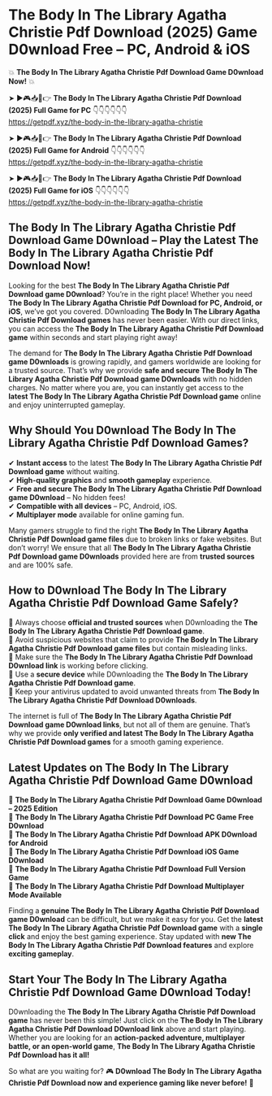 # The Body In The Library Agatha Christie Pdf Download (2025) Game D0wnload Free – PC, Android & iOS

💥 **The Body In The Library Agatha Christie Pdf Download Game D0wnload Now!** 💥  

➤ ►🎮📥📱👉 **The Body In The Library Agatha Christie Pdf Download (2025) Full Game for PC** 👇👇👇👇👇👇  
https://getpdf.xyz/the-body-in-the-library-agatha-christie  

➤ ►🎮📥📱👉 **The Body In The Library Agatha Christie Pdf Download (2025) Full Game for Android** 👇👇👇👇👇👇  
https://getpdf.xyz/the-body-in-the-library-agatha-christie  

➤ ►🎮📥📱👉 **The Body In The Library Agatha Christie Pdf Download (2025) Full Game for iOS** 👇👇👇👇👇👇  
https://getpdf.xyz/the-body-in-the-library-agatha-christie  

## The Body In The Library Agatha Christie Pdf Download Game D0wnload – Play the Latest The Body In The Library Agatha Christie Pdf Download Now!

Looking for the best **The Body In The Library Agatha Christie Pdf Download game D0wnload**? You’re in the right place! Whether you need **The Body In The Library Agatha Christie Pdf Download for PC, Android, or iOS**, we’ve got you covered. D0wnloading **The Body In The Library Agatha Christie Pdf Download games** has never been easier. With our direct links, you can access the **The Body In The Library Agatha Christie Pdf Download game** within seconds and start playing right away!  

The demand for **The Body In The Library Agatha Christie Pdf Download game D0wnloads** is growing rapidly, and gamers worldwide are looking for a trusted source. That’s why we provide **safe and secure The Body In The Library Agatha Christie Pdf Download game D0wnloads** with no hidden charges. No matter where you are, you can instantly get access to the **latest The Body In The Library Agatha Christie Pdf Download game** online and enjoy uninterrupted gameplay.  

## **Why Should You D0wnload The Body In The Library Agatha Christie Pdf Download Games?**  

✔ **Instant access** to the latest **The Body In The Library Agatha Christie Pdf Download game** without waiting.  
✔ **High-quality graphics** and **smooth gameplay** experience.  
✔ **Free and secure The Body In The Library Agatha Christie Pdf Download game D0wnload** – No hidden fees!  
✔ **Compatible with all devices** – PC, Android, iOS.  
✔ **Multiplayer mode** available for online gaming fun.  

Many gamers struggle to find the right **The Body In The Library Agatha Christie Pdf Download game files** due to broken links or fake websites. But don’t worry! We ensure that all **The Body In The Library Agatha Christie Pdf Download game D0wnloads** provided here are from **trusted sources** and are 100% safe.  

## **How to D0wnload The Body In The Library Agatha Christie Pdf Download Game Safely?**  

📌 Always choose **official and trusted sources** when D0wnloading the **The Body In The Library Agatha Christie Pdf Download game**.  
📌 Avoid suspicious websites that claim to provide **The Body In The Library Agatha Christie Pdf Download game files** but contain misleading links.  
📌 Make sure the **The Body In The Library Agatha Christie Pdf Download D0wnload link** is working before clicking.  
📌 Use a **secure device** while D0wnloading the **The Body In The Library Agatha Christie Pdf Download game**.  
📌 Keep your antivirus updated to avoid unwanted threats from **The Body In The Library Agatha Christie Pdf Download D0wnloads**.  

The internet is full of **The Body In The Library Agatha Christie Pdf Download game D0wnload links**, but not all of them are genuine. That’s why we provide **only verified and latest The Body In The Library Agatha Christie Pdf Download games** for a smooth gaming experience.  

## **Latest Updates on The Body In The Library Agatha Christie Pdf Download Game D0wnload**  

🔹 **The Body In The Library Agatha Christie Pdf Download Game D0wnload – 2025 Edition**  
🔹 **The Body In The Library Agatha Christie Pdf Download PC Game Free D0wnload**  
🔹 **The Body In The Library Agatha Christie Pdf Download APK D0wnload for Android**  
🔹 **The Body In The Library Agatha Christie Pdf Download iOS Game D0wnload**  
🔹 **The Body In The Library Agatha Christie Pdf Download Full Version Game**  
🔹 **The Body In The Library Agatha Christie Pdf Download Multiplayer Mode Available**  

Finding a **genuine The Body In The Library Agatha Christie Pdf Download game D0wnload** can be difficult, but we make it easy for you. Get the **latest The Body In The Library Agatha Christie Pdf Download game** with a **single click** and enjoy the best gaming experience. Stay updated with **new The Body In The Library Agatha Christie Pdf Download features** and explore **exciting gameplay**.  

## **Start Your The Body In The Library Agatha Christie Pdf Download Game D0wnload Today!**  

D0wnloading the **The Body In The Library Agatha Christie Pdf Download game** has never been this simple! Just click on the **The Body In The Library Agatha Christie Pdf Download D0wnload link** above and start playing. Whether you are looking for an **action-packed adventure, multiplayer battle, or an open-world game**, **The Body In The Library Agatha Christie Pdf Download has it all!**  

So what are you waiting for? 🎮 **D0wnload The Body In The Library Agatha Christie Pdf Download now and experience gaming like never before!** 🚀  